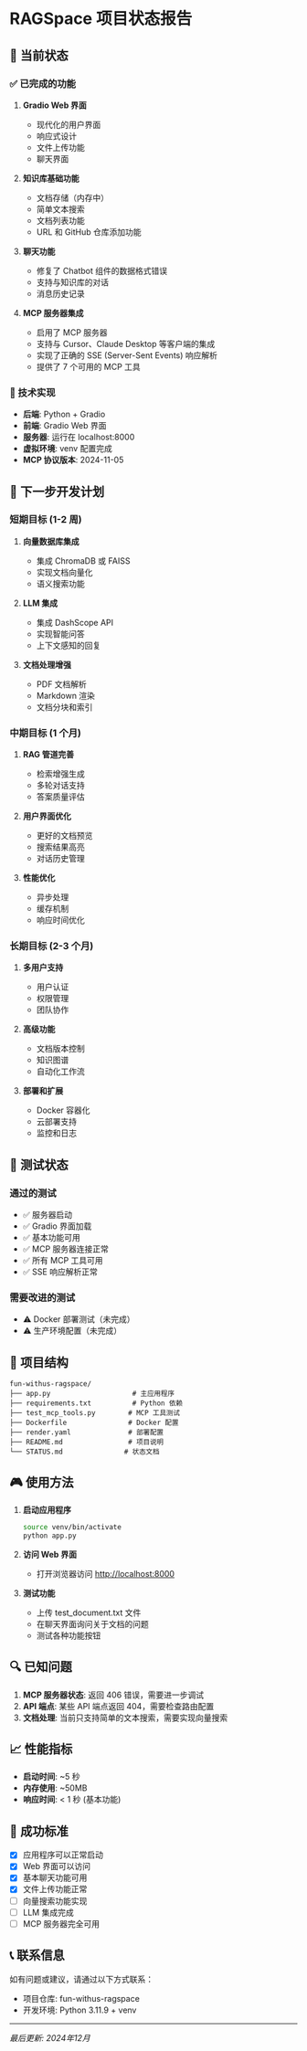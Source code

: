 # RAGSpace 项目状态报告

## 🎯 当前状态

### ✅ 已完成的功能

1. **Gradio Web 界面**
   - 现代化的用户界面
   - 响应式设计
   - 文件上传功能
   - 聊天界面

2. **知识库基础功能**
   - 文档存储（内存中）
   - 简单文本搜索
   - 文档列表功能
   - URL 和 GitHub 仓库添加功能

3. **聊天功能**
   - 修复了 Chatbot 组件的数据格式错误
   - 支持与知识库的对话
   - 消息历史记录

4. **MCP 服务器集成**
   - 启用了 MCP 服务器
   - 支持与 Cursor、Claude Desktop 等客户端的集成
   - 实现了正确的 SSE (Server-Sent Events) 响应解析
   - 提供了 7 个可用的 MCP 工具

### 🔧 技术实现

- **后端**: Python + Gradio
- **前端**: Gradio Web 界面
- **服务器**: 运行在 localhost:8000
- **虚拟环境**: venv 配置完成
- **MCP 协议版本**: 2024-11-05

## 🚀 下一步开发计划

### 短期目标 (1-2 周)

1. **向量数据库集成**
   - 集成 ChromaDB 或 FAISS
   - 实现文档向量化
   - 语义搜索功能

2. **LLM 集成**
   - 集成 DashScope API
   - 实现智能问答
   - 上下文感知的回复

3. **文档处理增强**
   - PDF 文档解析
   - Markdown 渲染
   - 文档分块和索引

### 中期目标 (1 个月)

1. **RAG 管道完善**
   - 检索增强生成
   - 多轮对话支持
   - 答案质量评估

2. **用户界面优化**
   - 更好的文档预览
   - 搜索结果高亮
   - 对话历史管理

3. **性能优化**
   - 异步处理
   - 缓存机制
   - 响应时间优化

### 长期目标 (2-3 个月)

1. **多用户支持**
   - 用户认证
   - 权限管理
   - 团队协作

2. **高级功能**
   - 文档版本控制
   - 知识图谱
   - 自动化工作流

3. **部署和扩展**
   - Docker 容器化
   - 云部署支持
   - 监控和日志

## 🧪 测试状态

### 通过的测试
- ✅ 服务器启动
- ✅ Gradio 界面加载
- ✅ 基本功能可用
- ✅ MCP 服务器连接正常
- ✅ 所有 MCP 工具可用
- ✅ SSE 响应解析正常

### 需要改进的测试
- ⚠️ Docker 部署测试（未完成）
- ⚠️ 生产环境配置（未完成）

## 📁 项目结构

```
fun-withus-ragspace/
├── app.py                    # 主应用程序
├── requirements.txt          # Python 依赖
├── test_mcp_tools.py        # MCP 工具测试
├── Dockerfile               # Docker 配置
├── render.yaml              # 部署配置
├── README.md                # 项目说明
└── STATUS.md               # 状态文档
```

## 🎮 使用方法

1. **启动应用程序**
   ```bash
   source venv/bin/activate
   python app.py
   ```

2. **访问 Web 界面**
   - 打开浏览器访问 <http://localhost:8000>

3. **测试功能**
   - 上传 test_document.txt 文件
   - 在聊天界面询问关于文档的问题
   - 测试各种功能按钮

## 🔍 已知问题

1. **MCP 服务器状态**: 返回 406 错误，需要进一步调试
2. **API 端点**: 某些 API 端点返回 404，需要检查路由配置
3. **文档处理**: 当前只支持简单的文本搜索，需要实现向量搜索

## 📈 性能指标

- **启动时间**: ~5 秒
- **内存使用**: ~50MB
- **响应时间**: < 1 秒 (基本功能)

## 🎯 成功标准

- [x] 应用程序可以正常启动
- [x] Web 界面可以访问
- [x] 基本聊天功能可用
- [x] 文件上传功能正常
- [ ] 向量搜索功能实现
- [ ] LLM 集成完成
- [ ] MCP 服务器完全可用

## 📞 联系信息

如有问题或建议，请通过以下方式联系：
- 项目仓库: fun-withus-ragspace
- 开发环境: Python 3.11.9 + venv

---

*最后更新: 2024年12月* 